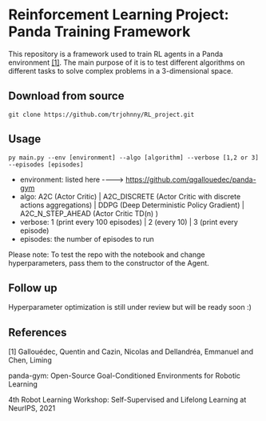 # Reinforcement Learning Project: Panda Training Framework
This repository is a framework used to train RL agents in a Panda environment [[1]](#1). The main purpose of it is to test different algorithms on different tasks to solve complex problems in a 3-dimensional space.

## Download from source

```
git clone https://github.com/trjohnny/RL_project.git
```

## Usage

```
py main.py --env [environment] --algo [algorithm] --verbose [1,2 or 3] --episodes [episodes]
```

* environment: listed here ----> https://github.com/qgallouedec/panda-gym
* algo: A2C (Actor Critic) | A2C_DISCRETE (Actor Critic with discrete actions aggregations) | DDPG (Deep Deterministic Policy Gradient) | A2C_N_STEP_AHEAD (Actor Critic TD(n) )
* verbose: 1 (print every 100 episodes) | 2 (every 10) | 3 (print every episode)
* episodes: the number of episodes to run

Please note: To test the repo with the notebook and change hyperparameters, pass them to the constructor of the Agent.

## Follow up

Hyperparameter optimization is still under review but will be ready soon :)

## References
<a id="1">[1]</a> 
Gallouédec, Quentin and Cazin, Nicolas and Dellandréa, Emmanuel and Chen, Liming

panda-gym: Open-Source Goal-Conditioned Environments for Robotic Learning

4th Robot Learning Workshop: Self-Supervised and Lifelong Learning at NeurIPS, 2021
